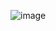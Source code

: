 ![image](https://user-images.githubusercontent.com/64565005/171326123-fa0b78c9-ab8b-4039-869d-57ef766f8279.png)
